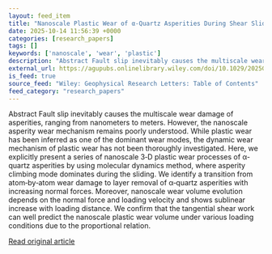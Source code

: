 ```yaml
---
layout: feed_item
title: "Nanoscale Plastic Wear of α‐Quartz Asperities During Shear Sliding: Insights From Molecular Dynamics Simulations"
date: 2025-10-14 11:56:39 +0000
categories: [research_papers]
tags: []
keywords: ['nanoscale', 'wear', 'plastic']
description: "Abstract Fault slip inevitably causes the multiscale wear damage of asperities, ranging from nanometers to meters"
external_url: https://agupubs.onlinelibrary.wiley.com/doi/10.1029/2025GL116288?af=R
is_feed: true
source_feed: "Wiley: Geophysical Research Letters: Table of Contents"
feed_category: "research_papers"
---
```


Abstract Fault slip inevitably causes the multiscale wear damage of asperities, ranging from nanometers to meters. However, the nanoscale asperity wear mechanism remains poorly understood. While plastic wear has been inferred as one of the dominant wear modes, the dynamic wear mechanism of plastic wear has not been thoroughly investigated. Here, we explicitly present a series of nanoscale 3‐D plastic wear processes of α‐quartz asperities by using molecular dynamics method, where asperity climbing mode dominates during the sliding. We identify a transition from atom‐by‐atom wear damage to layer removal of α‐quartz asperities with increasing normal forces. Moreover, nanoscale wear volume evolution depends on the normal force and loading velocity and shows sublinear increase with loading distance. We confirm that the tangential shear work can well predict the nanoscale plastic wear volume under various loading conditions due to the proportional relation.

[Read original article](https://agupubs.onlinelibrary.wiley.com/doi/10.1029/2025GL116288?af=R)

